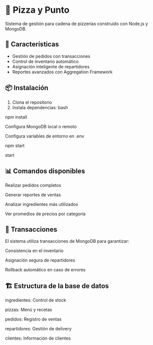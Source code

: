 # 🍕 Pizza y Punto

Sistema de gestión para cadena de pizzerías construido con Node.js y MongoDB.

## 🚀 Características

- Gestión de pedidos con transacciones
- Control de inventario automático
- Asignación inteligente de repartidores
- Reportes avanzados con Aggregation Framework

## 📦 Instalación

1. Clona el repositorio
2. Instala dependencias:
bash

npm install

Configura MongoDB local o remoto

Configura variables de entorno en .env

npm start


start


## 📊 Comandos disponibles

Realizar pedidos completos

Generar reportes de ventas

Analizar ingredientes más utilizados

Ver promedios de precios por categoría

## 🔄 Transacciones

El sistema utiliza transacciones de MongoDB para garantizar:

Consistencia en el inventario

Asignación segura de repartidores

Rollback automático en caso de errores

## 🏗️ Estructura de la base de datos

ingredientes: Control de stock

pizzas: Menú y recetas

pedidos: Registro de ventas

repartidores: Gestión de delivery

clientes: Información de clientes

